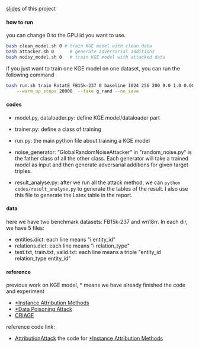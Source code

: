 [slides](https://docs.google.com/presentation/d/1d2ZpMLqegKAl38LpqCNYHOwZKrT2CqpEfIb9Q5LtMVk/edit#slide=id.gf1a30cd743_2_69) of this project

#### how to run

you can change 0 to the GPU id you want to use.

```bash
bash clean_model.sh 0 # train KGE model with clean data
bash attacker.sh 0		# generate adversarial additions
bash noisy_model.sh 0	# train KGE model with attacked data
```

if you just want to train one KGE model on one dataset, you can run the following command

```bash
bash run.sh train RotatE FB15k-237 0 baseline 1024 256 200 9.0 1.0 0.0005 50000 16 -de \
    --warm_up_steps 20000  --fake g_rand --no_save
```



#### codes

- model.py, dataloader.py: define KGE model/dataloader part
- trainer.py: define a class of training
- run.py: the main python file about training a KGE model

- noise_generator: "GlobalRandomNoiseAttacker" in "random_noise.py" is the father class of all the other class. Each generator will take a trained model as input and then generate adversarial additions for given target triples.
- result_analyse.py: after we run all the attack method, we can `python codes/result_analyse.py` to generate the tables of the result. I also use this file to generate the Latex table in the report.
#### data
here we have two benchmark datasets: FB15k-237 and wn18rr.
In each dir, we have 5 files:
- entities.dict: each line means "i entity_id"
- relations.dict: each line means "i relation_type"
- test.txt, train.txt, valid.txt: each line means a triple "entity_id relation_type entity_id"

#### reference

previous work on KGE model, * means we have already finished the code and experiment
- [\*Instance Attribution Methods](https://aclanthology.org/2021.emnlp-main.648.pdf)
- [\*Data Poisoning Attack](https://cse.buffalo.edu/~lusu/papers/IJCAI2019Hengtong.pdf)
- [CRIAGE](https://arxiv.org/pdf/1905.00563.pdf)

reference code link:
- [AttributionAttack](https://github.com/PeruBhardwaj/AttributionAttack) the code for [\*Instance Attribution Methods](https://aclanthology.org/2021.emnlp-main.648.pdf)